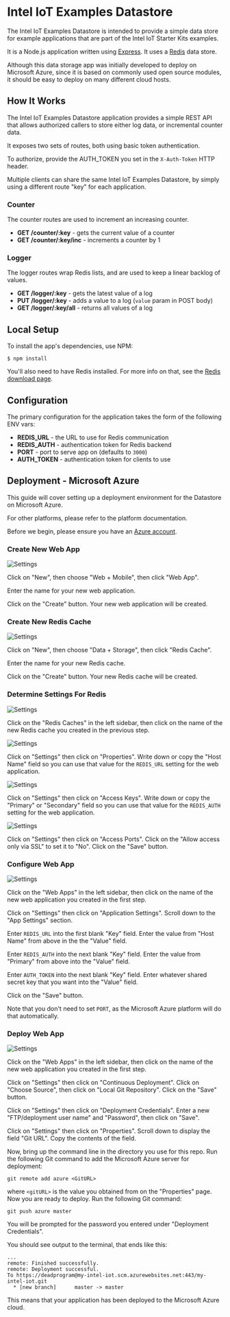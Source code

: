 # Intel IoT Examples Datastore

The Intel IoT Examples Datastore is intended to provide a simple data store for example applications that are part of the Intel IoT Starter Kits examples.

It is a Node.js application written using [Express][]. It uses a [Redis][] data store.

Although this data storage app was initially developed to deploy on Microsoft Azure, since it is based on commonly used open source modules, it should be easy to deploy on many different cloud hosts.

[Express]: https://github.com/strongloop/express
[Redis]: http://redis.io/

## How It Works

The Intel IoT Examples Datastore application provides a simple REST API that allows authorized callers to store either log data, or incremental counter data.

It exposes two sets of routes, both using basic token authentication.

To authorize, provide the AUTH_TOKEN you set in the `X-Auth-Token` HTTP header.

Multiple clients can share the same Intel IoT Examples Datastore, by simply using a different route "key" for each application.

### Counter

The counter routes are used to increment an increasing counter.

- **GET /counter/:key** - gets the current value of a counter
- **GET /counter/:key/inc** - increments a counter by 1

### Logger

The logger routes wrap Redis lists, and are used to keep a linear backlog of values.

- **GET /logger/:key** - gets the latest value of a log
- **PUT /logger/:key** - adds a value to a log (`value` param in POST body)
- **GET /logger/:key/all** - returns all values of a log

## Local Setup

To install the app's dependencies, use NPM:

    $ npm install

You'll also need to have Redis installed.
For more info on that, see the [Redis download page](http://redis.io/download).

## Configuration

The primary configuration for the application takes the form of the following ENV vars:

- **REDIS_URL** - the URL to use for Redis communication
- **REDIS_AUTH** - authentication token for Redis backend
- **PORT** - port to serve app on (defaults to `3000`)
- **AUTH_TOKEN** - authentication token for clients to use

## Deployment  - Microsoft Azure

This guide will cover setting up a deployment environment for the Datastore on Microsoft Azure.

For other platforms, please refer to the platform documentation.

Before we begin, please ensure you have an [Azure account](https://portal.azure.com/signin/index).

### Create New Web App

![Settings](images/new-web-app.png)

Click on "New", then choose "Web + Mobile", then click "Web App".

Enter the name for your new web application.

Click on the "Create" button. Your new web application will be created.

### Create New Redis Cache

![Settings](images/new-redis-cache.png)

Click on "New", then choose "Data + Storage", then click "Redis Cache".

Enter the name for your new Redis cache.

Click on the "Create" button. Your new Redis cache will be created.

### Determine Settings For Redis

![Settings](images/redis-list.png)

Click on the "Redis Caches" in the left sidebar, then click on the name of the new Redis cache you created in the previous step.

![Settings](images/redis-properties.png)

Click on "Settings" then click on "Properties". Write down or copy the "Host Name" field so you can use that value for the `REDIS_URL` setting for the web application.

![Settings](images/redis-access-keys.png)

Click on "Settings" then click on "Access Keys". Write down or copy the "Primary" or "Secondary" field so you can use that value for the `REDIS_AUTH` setting for the web application.

![Settings](images/redis-access-ports.png)

Click on "Settings" then click on "Access Ports". Click on the "Allow access only via SSL" to set it to "No". Click on the "Save" button.

### Configure Web App

![Settings](images/web-app-settings.png)

Click on the "Web Apps" in the left sidebar, then click on the name of the new web application you created in the first step.

Click on "Settings" then click on "Application Settings". Scroll down to the "App Settings" section.

Enter `REDIS_URL` into the first blank "Key" field. Enter the value from "Host Name" from above in the the "Value" field.

Enter `REDIS_AUTH` into the next blank "Key" field. Enter the value from "Primary" from above into the "Value" field.

Enter `AUTH_TOKEN` into the next blank "Key" field. Enter whatever shared secret key that you want into the "Value" field.

Click on the "Save" button.

Note that you don't need to set `PORT`, as the Microsoft Azure platform will do that automatically.

### Deploy Web App

![Settings](images/new-deploy-credentials.png)

Click on the "Web Apps" in the left sidebar, then click on the name of the new web application you created in the first step.

Click on "Settings" then click on "Continuous Deployment". Click on "Choose Source", then click on "Local Git Repository". Click on the "Save" button.

Click on "Settings" then click on "Deployment Credentials". Enter a new "FTP/deployment user name" and "Password", then click on "Save".

Click on "Settings" then click on "Properties". Scroll down to display the field "Git URL". Copy the contents of the field.

Now, bring up the command line in the directory you use for this repo. Run the following Git command to add the Microsoft Azure server for deployment:

    git remote add azure <GitURL>

where `<gitURL>` is the value you obtained from on the "Properties" page. Now you are ready to deploy. Run the following Git command:

    git push azure master

You will be prompted for the password you entered under "Deployment Credentials".

You should see output to the terminal, that ends like this:

    ...
    remote: Finished successfully.
    remote: Deployment successful.
    To https://deadprogram@my-intel-iot.scm.azurewebsites.net:443/my-intel-iot.git
      * [new branch]      master -> master

This means that your application has been deployed to the Microsoft Azure cloud.
